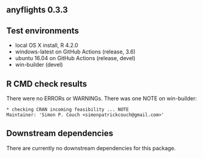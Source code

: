 ## anyflights 0.3.3

## Test environments

  - local OS X install, R 4.2.0
  - windows-latest on GitHub Actions (release, 3.6)
  - ubuntu 16.04 on GitHub Actions (release, devel)
  - win-builder (devel)

## R CMD check results

There were no ERRORs or WARNINGs. There was one NOTE on win-builder:

```
* checking CRAN incoming feasibility ... NOTE
Maintainer: 'Simon P. Couch <simonpatrickcouch@gmail.com>'
```

## Downstream dependencies

There are currently no downstream dependencies for this package.
